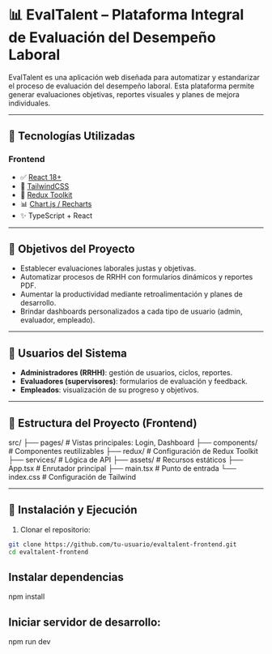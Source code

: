 # 📊 EvalTalent – Plataforma Integral de Evaluación del Desempeño Laboral

EvalTalent es una aplicación web diseñada para automatizar y estandarizar el proceso de evaluación del desempeño laboral. Esta plataforma permite generar evaluaciones objetivas, reportes visuales y planes de mejora individuales.

---

## 🚀 Tecnologías Utilizadas

### Frontend

- ✅ [React 18+](https://reactjs.org/)
- 🎨 [TailwindCSS](https://tailwindcss.com/)
- 🔄 [Redux Toolkit](https://redux-toolkit.js.org/)
- 📊 [Chart.js / Recharts](https://www.chartjs.org/)
- ✨ TypeScript + React

---

## 🎯 Objetivos del Proyecto

- Establecer evaluaciones laborales justas y objetivas.
- Automatizar procesos de RRHH con formularios dinámicos y reportes PDF.
- Aumentar la productividad mediante retroalimentación y planes de desarrollo.
- Brindar dashboards personalizados a cada tipo de usuario (admin, evaluador, empleado).

---

## 👤 Usuarios del Sistema

- **Administradores (RRHH)**: gestión de usuarios, ciclos, reportes.
- **Evaluadores (supervisores)**: formularios de evaluación y feedback.
- **Empleados**: visualización de su progreso y objetivos.

---

## 📂 Estructura del Proyecto (Frontend)

src/
├── pages/ # Vistas principales: Login, Dashboard
├── components/ # Componentes reutilizables
├── redux/ # Configuración de Redux Toolkit
├── services/ # Lógica de API
├── assets/ # Recursos estáticos
├── App.tsx # Enrutador principal
├── main.tsx # Punto de entrada
└── index.css # Configuración de Tailwind

---

## 🧪 Instalación y Ejecución

1. Clonar el repositorio:

```bash
git clone https://github.com/tu-usuario/evaltalent-frontend.git
cd evaltalent-frontend
```

## Instalar dependencias

npm install

## Iniciar servidor de desarrollo:

npm run dev
